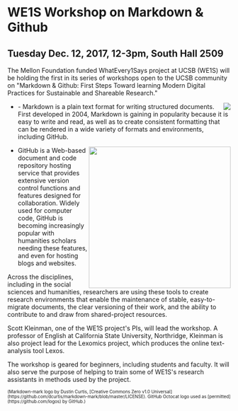 # WE1S Workshop on Markdown &amp; Github

## **Tuesday Dec. 12, 2017, 12-3pm, South Hall 2509**

The Mellon Foundation funded WhatEvery1Says project at UCSB (WE1S) will be holding the first in its series of workshops open to the UCSB community on &quot;Markdown &amp; Github: First Steps Toward learning Modern Digital Practices for Sustainable and Shareable Research.&quot;

- <img src="https://upload.wikimedia.org/wikipedia/commons/thumb/4/48/Markdown-mark.svg/320px-Markdown-mark.svg.png" alt-text="Markdown Mark logo" align="right">- Markdown is a plain text format for writing structured documents. First developed in 2004, Markdown is gaining in popularity because it is easy to write and read, as well as to create consistent formatting that can be rendered in a wide variety of formats and environments, including GitHub.

- <img src="https://assets-cdn.github.com/images/modules/logos_page/Octocat.png" alt-text="GitHub Octocat Logo" align="right" width="320">GitHub is a Web-based document and code repository hosting service that provides extensive version control functions and features designed for collaboration. Widely used for computer code, GitHub is becoming increasingly popular with humanities scholars needing these features, and even for hosting blogs and websites.

Across the disciplines, including in the social sciences and humanities, researchers are using these tools to create research environments that enable the maintenance of stable, easy-to-migrate documents, the clear versioning of their work, and the ability to contribute to and draw from shared-project resources.

Scott Kleinman, one of the WE1S project&#39;s PIs, will lead the workshop. A professor of English at California State University, Northridge, Kleinman is also project lead for the Lexomics project, which produces the online text-analysis tool Lexos.

The workshop is geared for beginners, including students and faculty. It will also serve the purpose of helping to train some of WE1S&#39;s research assistants in methods used by the project.

<div style="font-size: 70%;">(Markdown-mark logo by Dustin Curtis, [Creative Commons Zero v1.0 Universal](https://github.com/dcurtis/markdown-mark/blob/master/LICENSE). GitHub Octocat logo used as [permitted](https://github.com/logos) by GitHub.)</div>